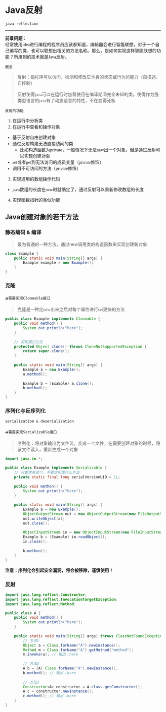 # Java反射

`java reflection`

---

<span style="font-family: 'Fira Code'">
<strong>前景问题：</strong><br>
经常使用idea进行编程的程序员应该都知道，编辑器会进行智能联想，对于一个自己编写的类，也可以联想出相关的方法名称。那么，是如何实现这样智能联想的功能？所用到的技术就是Java反射。
</span>

`概念`
> <font face="Fira Code">
> 反射：指程序可以访问、检测和修改它本身的状态或行为的能力（自描述、自控制）<br><br>
> 反射使得java可以在运行时加载使用在编译期间完全未知的类，使得作为强类型语言的java有了动态语言的特性，不在变得死板
> </font>

`反射的功能`

<span style="font-family: 'Fira Code'">

1. 在运行中分析类
2. 在运行中查看和操作对象
  + 基于反射自由创建对象
  + 通过反射构建无法直接访问的类
    * 比如构造函数为private，一般情况下无法new出一个对象，但是通过反射可以实现创建对象
  + set或者get到无法访问的成员变量（private修饰）
  + 调用不可访问的方法（private修饰）
3. 实现通用的数组操作代码
  + java数组的长度在new时就确定了，通过反射可以重新修改数组的长度
4. 实现函数指针的类似功能

</span>

## Java创建对象的若干方法

### 静态编码 & 编译

> 最为普通的一种方法，通过new调用类的构造函数来实现创建新对象

```java
class Example {
    public static void main(String[] args) {
        Example example = new Example();
    }
}
```

### 克隆
`⛳需要实现Cloneable接口`

> <font face="Fira Code">克隆是一种比new出来之后对每个属性进行set更快的方法</font>

```java
public class Example implements Cloneable {
    public void method() {
        System.out.println("here");
    }
    
    // 实现接口方法
    protected Object clone() throws CloneNotSupportedException {
        return super.clone();
    }
    
    public static void main(String[] args) {
        Example a = new Example();
        a.method();
        
        Example b = (Example) a.clone();
        b.method();
    }
}
```

### 序列化与反序列化
`serialization & deserialization`

`⛳需要实现Serializable接口`

> 序列化：将对象输出为文件流，变成一个文件，在需要创建对象的时候，将该文件读入，重新生成一个对象

```java
import java.io.*;

public class Example implements Serializable {
    // 只要求有这个，不要求实现什么方法
    private static final long serialVersionUID = 1L;
    
    public void methon() {
        System.out.println("here");
    }
    
    public static void main(String[] args) {
        Example a = new Example();
        ObjectOutputStream out = new ObjectOutputStream(new FileOutputStream("data.obj"));
        out.writeObject(a);
        out.close();
    
        ObjectInputStream in = new ObjectInputStream(new FileInputStream("data.obj"));
        Example b = (Example) in.readObject();
        in.close();
        
        b.methon();
    }
}
```

**注意：序列化会引起安全漏洞，将会被移除，谨慎使用！**

### 反射

```java
import java.lang.reflect.Constructor;
import java.lang.reflect.InvocationTargetException;
import java.lang.reflect.Method;

public class A {
    public void method() {
        System.out.println("here");
    }
    
    public static void main(String[] args) throws ClassNotFoundException, IllegalAccessException, InstantiationException, NoSuchMethodException, InvocationTargetException {
        // 方法1
        Object a = Class.forName("A").newInstance();
        Method m = Class.forName("A").getMethod("method");
        m.invoke(a); // 输出：here
    
        // 方法2
        A b = (A) Class.forName("A").newInstance();
        b.method(); // 输出：here
    
        // 方法3
        Constructor<A> constructor = A.class.getConstructor();
        A c = constructor.newInstance();
        c.method(); // 输出：here
    }
}
```


